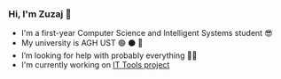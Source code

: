 ### Hi, I'm Zuzaj 👋

- I'm a first-year Computer Science and Intelligent Systems student 😎
- My university is AGH UST :green_circle: ⚫ 🔴
- I’m looking for help with probably everything 🤷‍♀️
- I'm currently working on [IT Tools project](https://github.com/Zuzaj/Zuzaj.github.io)

